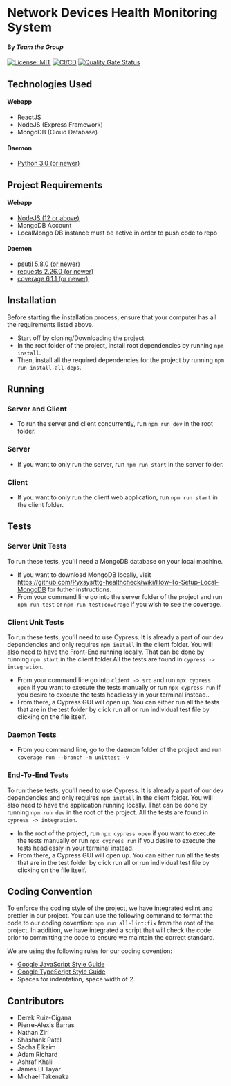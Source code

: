 # Network Devices Health Monitoring System
#### By _Team the Group_
[![License: MIT](https://img.shields.io/badge/License-MIT-yellow.svg)](https://opensource.org/licenses/MIT)
[![CI/CD](https://github.com/Pyxsys/ttg-healthcheck/actions/workflows/integration.yml/badge.svg)](https://github.com/Pyxsys/ttg-healthcheck/actions/workflows/integration.yml)
[![Quality Gate Status](https://sonarcloud.io/api/project_badges/measure?project=Pyxsys_ttg-healthcheck&metric=alert_status)](https://sonarcloud.io/summary/new_code?id=Pyxsys_ttg-healthcheck)
 
## Technologies Used
#### Webapp
* ReactJS
* NodeJS (Express Framework)
* MongoDB (Cloud Database)
#### Daemon
* [Python 3.0 (or newer)](https://www.python.org/downloads/)

## Project Requirements
#### Webapp
* [NodeJS (12 or above)](https://nodejs.org/en/download/)
* MongoDB Account
* LocalMongo DB instance must be active in order to push code to repo
#### Daemon
* [psutil 5.8.0 (or newer)](https://pypi.org/project/psutil/)
* [requests 2.26.0 (or newer)](https://pypi.org/project/requests/)
* [coverage 6.1.1 (or newer)](https://pypi.org/project/coverage)

## Installation
Before starting the installation process, ensure that your computer has all the requirements listed above.

* Start off by cloning/Downloading the project 
* In the root folder of the project, install root dependencies by running `npm install`.
* Then, install all the required dependencies for the project by running `npm run install-all-deps`.

## Running
### Server and Client
* To run the server and client concurrently, run `npm run dev` in the root folder. 

### Server
* If you want to only run the server, run `npm run start` in the server folder.

### Client
* If you want to only run the client web application, run `npm run start` in the client folder.

## Tests

### Server Unit Tests
To run these tests, you'll need a MongoDB database on your local machine.

* If you want to download MongoDB locally, visit https://github.com/Pyxsys/ttg-healthcheck/wiki/How-To-Setup-Local-MongoDB for futher instructions.
* From your command line go into the server folder of the project and run `npm run test` or `npm run test:coverage` if you wish to see the coverage.

### Client Unit Tests
To run these tests, you'll need to use Cypress. It is already a part of our dev dependencies and only requires `npm install` in the client folder. You will also need to have the Front-End running locally. That can be done by running `npm start` in the client folder.All the tests are found in `cypress -> integration`.

* From your command line go into `client -> src` and run `npx cypress open` if you want to execute the tests manually or run `npx cypress run` if you desire to execute the tests headlessly in your terminal instead..
* From there, a Cypress GUI will open up. You can either run all the tests that are in the test folder by click run all or run individual test file by clicking on the file itself.

### Daemon Tests

* From you command line, go to the daemon folder of the project and run `coverage run --branch -m unittest -v`

### End-To-End Tests
To run these tests, you'll need to use Cypress. It is already a part of our dev dependencies and only requires `npm install` in the client folder. You will also need to have the application running locally. That can be done by running `npm run dev` in the root of the project. All the tests are found in `cypress -> integration`.

* In the root of the project, run `npx cypress open` if you want to execute the tests manually or run `npx cypress run` if you desire to execute the tests headlessly in your terminal instead.
* From there, a Cypress GUI will open up. You can either run all the tests that are in the test folder by click run all or run individual test file by clicking on the file itself.

## Coding Convention
To enforce the coding style of the project, we have integrated eslint and prettier in our project. You can use the following command to format the code to our coding covention: `npm run all-lint:fix` from the root of the project. In addition, we have integrated a script that will check the code prior to committing the code to ensure we maintain the correct standard.

We are using the following rules for our coding covention:
* [Google JavaScript Style Guide](https://google.github.io/styleguide/jsguide.html)
* [Google TypeScript Style Guide](https://google.github.io/styleguide/tsguide.html)
* Spaces for indentation, space width of 2.

## Contributors
* Derek Ruiz-Cigana
* Pierre-Alexis Barras
* Nathan Ziri
* Shashank Patel
* Sacha Elkaim
* Adam Richard
* Ashraf Khalil
* James El Tayar
* Michael Takenaka
